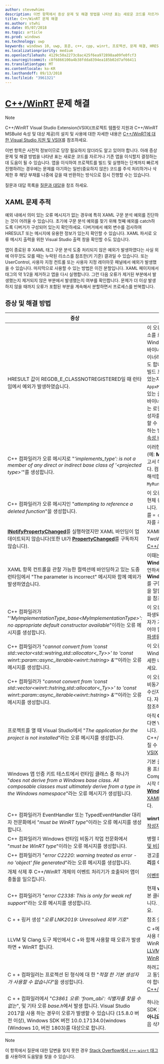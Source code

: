```yaml
---
author: stevewhims
description: 이번 항목에서 증상 문제 및 해결 방법을 나타낸 표는 새로운 코드를 자르거나 기존 앱을 이식할지 결정하는 데 도움이 될 수 있습니다.
title: C++/WinRT 문제 해결
ms.author: stwhi
ms.date: 05/07/2018
ms.topic: article
ms.prod: windows
ms.technology: uwp
keywords: windows 10, uwp, 표준, c++, cpp, winrt, 프로젝션, 문제 해결, HRESULT, 오류
ms.localizationpriority: medium
ms.openlocfilehash: 4129c50a2273c8ac425f6ea972898aa09fe0fcf3
ms.sourcegitcommit: c8f6866100a4b38fdda8394ea185b02d7af66411
ms.translationtype: MT
ms.contentlocale: ko-KR
ms.lasthandoff: 09/13/2018
ms.locfileid: "3961321"
---
```

# <a name="troubleshooting-cwinrtwindowsuwpcpp-and-winrt-apisintro-to-using-cpp-with-winrt-issues"></a>[C++/WinRT](/windows/uwp/cpp-and-winrt-apis/intro-to-using-cpp-with-winrt) 문제 해결
> [!NOTE]
> C++/WinRT Visual Studio Extension(VSIX)(프로젝트 템플릿 지원과 C++/WinRT MSBuild 속성 및 대상 제공)의 설치 및 사용에 대한 자세한 내용은 [C++/WinRT에 대한 Visual Studio 지원 및 VSIX](intro-to-using-cpp-with-winrt.md#visual-studio-support-for-cwinrt-and-the-vsix)를 참조하세요.

이번 항목은 사전적 정보이므로 당장 필요하지 않더라도 알고 있어야 합니다. 아래 증상 문제 및 해결 방법을 나타낸 표는 새로운 코드를 자르거나 기존 앱을 이식할지 결정하는 데 도움이 될 수 있습니다. 앱을 이식하여 프로젝트를 빌드 및 실행하는 단계까지 빠르게 진행하려는 경우에는 문제를 야기하는 일반(중요하지 않은) 코드를 주석 처리하거나 삭제한 후 해당 부채를 나중에 갚을 때 반환하는 방식으로 잠시 진행할 수는 있습니다.

질문과 대답 목록을 [질문과 대답](faq.md)을 참조 하세요.

## <a name="tracking-down-xaml-issues"></a>XAML 문제 추적
예외 내에서 의미 있는 오류 메시지가 없는 경우에 특히 XAML 구문 분석 예외를 진단하는 것이 어려울 수 있습니다. 초기에 구문 분석 예외를 찾기 위해 첫째 예외를 catch하도록 디버거가 구성되어 있는지 확인하세요. 디버거에서 예외 변수를 검사하여 HRESULT 또는 메시지에 유용한 정보가 있는지 확인할 수 있습니다. XAML 파서로 오류 메시지 출력을 위한 Visual Studio 출력 창을 확인할 수도 있습니다.

앱이 종료된 후 XAML 태그 구문 분석 도중 처리되지 않은 예외가 발생하였다는 사실 외에 아무것도 모를 때는 누락된 리소스를 참조한(키 기준) 결과일 수 있습니다. 또는 UserControl, 사용자 지정 컨트롤 또는 사용자 지정 레이아웃 패널에서 예외가 발생했을 수 있습니다. 마지막으로 사용할 수 있는 방법은 이진 분할입니다. XAML 페이지에서 태그의 약 1/2을 제거하고 앱을 다시 실행합니다. 그런 다음 오류가 제거된 부분에서 발생했는지 제거되지 않은 부분에서 발생했는지 여부를 확인합니다. 문제가 더 이상 발생하지 않을 때까지 오류가 포함된 부분을 계속해서 분할하면서 프로세스를 반복합니다.

## <a name="symptoms-and-remedies"></a>증상 및 해결 방법
| 증상 | 해결 방법 |
|---------|--------|
| HRESULT 값이 REGDB_E_CLASSNOTREGISTERED일 때 런타임에서 예외가 발생하였습니다. | 이 오류가 발생하는 한 가지 원인은 Windows 런타임 구성 요소를 로드할 수 없기 때문입니다. 이때는 구성 요소의 Windows 런타임 메타데이터 파일(`.winmd`) 이름이 구성 요소 바이너리의 이름(`.dll`)과 동일한지 확인하세요. 구성 요소 바이너리는 프로젝트의 이름이자 루트 네임스페이스의 이름이기도 합니다. 또한 Windows 런타임 메타데이터와 바이너리가 빌드 프로세스를 통해 사용할 앱의 `Appx` 폴더로 정확히 복사되었는지도 확인하세요. 그 밖에 사용할 앱의 `AppxManifest.xml`(`Appx` 폴더에 위치함) 파일에 활성화할 수 있는 클래스를 정확히 선언한 **&lt;InProcessServer&gt;** 요소와 바이너리 이름이 포함되어 있는지도 확인해야 합니다. 이 오류는 로컬에 구현된 런타임 클래스를 프로젝션된 형식의 기본 생성자를 통해 인스턴스화하는 실수를 저지르는 경우에도 발생할 수 있습니다. 이러한 경우 프로젝션된 형식을 올바르게 사용하는 방법에 대한 자세한 내용은 [XAML 컨트롤, C++/WinRT 속성 바인딩](binding-property.md)을 참조하세요. |
| C++ 컴파일러가 오류 메시지로 "*'implements_type': is not a member of any direct or indirect base class of '&lt;projected type&gt;'*"를 생성합니다. | 이러한 오류는 구현체 유형의 네임스페이스-비정규화 이름(예: **MyRuntimeClass**, for example)으로 **make**를 호출하고서 해당 유형의 헤더를 추가하지 않았을 때 발생할 수 있습니다. 컴파일러는 **MyRuntimeClass**를 프로젝션된 형식으로 해석합니다. 이 문제를 해결하려면 구현체 유형의 헤더(예: `MyRuntimeClass.h`)를 추가해야 합니다. |
| C++ 컴파일러가 오류 메시지인 "*attempting to reference a deleted function*"을 생성합니다. | 이 오류는 **make**를 호출하면서 템플릿 매개 변수로 전달할 구현체 유형에 `= delete` 기본 생성자가 있을 때 발생할 수 있습니다. 이때는 구현체 유형의 헤더 파일을 편집하여 `= delete`를 `= default`로 변경하세요. 또한 런타임 클래스 IDL에 생성자를 추가해도 좋습니다. |
| [**INotifyPropertyChanged**](/uwp/api/windows.ui.xaml.data.inotifypropertychanged)를 실행하였지만 XAML 바인딩이 업데이트되지 않습니다(또한 UI가 [**PropertyChanged**](/uwp/api/windows.ui.xaml.data.inotifypropertychanged.PropertyChanged)를 구독하지 않습니다). | XAML 태그의 바인딩 표현식에서 `Mode=OneWay`(또는 TwoWay)로 설정해야 합니다. [XAML 컨트롤, a C++/WinRT 속성 바인딩](binding-property.md)을 참조하세요. |
| XAML 항목 컨트롤을 관찰 가능한 컬렉션에 바인딩하고 있는 도중 런타임에서 "The parameter is incorrect" 메시지와 함께 예외가 발생하였습니다. | 이때는 IDL 및 구현체에서 관찰 가능한 컬렉션을 모두 **Windows.Foundation.Collections.IVector<IInspectable>** 유형으로 선언하세요. 단, **Windows.Foundation.Collections.IObservableVector<T>** 를 구현하는 개체는 반환해야 합니다. 여기에서 T는 요소 유형을 말합니다. [XAML 항목 컨트롤, C++/WinRT 컬렉션 바인딩](binding-collection.md)을 참조하세요.  |
| C++ 컴파일러가 "*'MyImplementationType_base&lt;MyImplementationType&gt;': no appropriate default constructor available*"이라는 오류 메시지를 생성합니다.|이 오류는 특수(non-trivial) 생성자를 가지고 있는 유형에서 파생되었을 때 발생할 수 있습니다. 이때는 파생된 유형의 생성자가 기본 유형의 생성자에게 필요한 매개 변수와 함께 전달되어야 합니다. 유효 예제는 [특수 생성자를 가지고 있는 유형에서 파생](author-apis.md#deriving-from-a-type-that-has-a-non-trivial-constructor)을 참조하세요.|
| C++ 컴파일러가 "*cannot convert from 'const std::vector&lt;std::wstring,std::allocator&lt;_Ty&gt;&gt;' to 'const winrt::param::async_iterable&lt;winrt::hstring&gt; &'*"이라는 오류 메시지를 생성합니다.|이 오류는 std::wstring에서 std::vector를 컬렉션이 필요한 Windows 런타임 API에게 전달할 때 발생할 수 있습니다. 자세한 내용은 [표준 C++ 데이터 형식 및 C++/WinRT](std-cpp-data-types.md)를 참조하세요.|
| C++ 컴파일러가 "*cannot convert from 'const std::vector&lt;winrt::hstring,std::allocator&lt;_Ty&gt;&gt;' to 'const winrt::param::async_iterable&lt;winrt::hstring&gt; &'*"이라는 오류 메시지를 생성합니다.|이 오류는 winrt::hstring에서 std::vector를 컬렉션이 필요한 비동기식 Windows 런타임 API로 전달하면서 벡터를 비동기 수신자로 복사하거나 이동시키지 않았을 때 발생할 수 있습니다. 자세한 내용은 [표준 C++ 데이터 형식 및 C++/WinRT](std-cpp-data-types.md)를 참조하세요.|
| 프로젝트를 열 때 Visual Studio에서 "*The application for the project is not installed*"라는 오류 메시지를 생성합니다.|아직 **C++ 개발용 Windows 유니버설 도구**를 설치하지 않았다면 Visual Studio의 **새 프로젝트** 대화 상자에서 설치해야 합니다. 그래도 문제가 해결되지 않으면 프로젝트가 C++/WinRT Visual Studio Extension(VSIX)에 따라 달라질 수 있습니다([C++/WinRT에 대한 Visual Studio 지원 및 VSIX](intro-to-using-cpp-with-winrt.md#visual-studio-support-for-cwinrt-and-the-vsix) 참조).|
| Windows 앱 인증 키트 테스트에서 런타임 클래스 중 하나가 "*does not derive from a Windows base class. All composable classes must ultimately derive from a type in the Windows namespace*"라는 오류 메시지가 생성됩니다.|기본 클래스에서 파생 되는 모든 런타임 클래스 (선언 하는 응용 프로그램에서) 이라고는 *구성 가능한* 클래스입니다. Composable 클래스의 최종 기본 클래스 네임 스페이스로; 시작 하는 형식 이어야 합니다. 예를 들어 [**Windows.UI.Xaml.DependencyObject**](/uwp/api/windows.ui.xaml.dependencyobject)합니다. 참조 [XAML 컨트롤, 바인딩 C + + /winrt 속성](binding-property.md) 자세한 내용은 합니다.|
| C++ 컴파일러가 EventHandler 또는 TypedEventHandler 대리자 전문화에서 "*must be WinRT type*"이라는 오류 메시지를 생성합니다.|**winrt::delegate&lt;...T&gt;** 를 대신 사용하세요. [C++/WinRT의 작성자 이벤트](author-events.md)를 참조하세요.|
| C++ 컴파일러가 Windows 런타임 비동기 작업 전문화에서 "*must be WinRT type*"이라는 오류 메시지를 생성합니다.|병렬 패턴 라이브러리(PPL) [**작업**](https://msdn.microsoft.com/library/hh750113)을 대신 반환하세요. [동시성 및 비동기 작업](concurrency.md)을 참조하세요.|
| C++ 컴파일러가 "*error C2220: warning treated as error - no 'object' file generated*"라는 오류 메시지를 생성합니다.|경고를 수정하거나, 혹은 **C/C++** > **일반** > **경고를 오류로 처리**를 **아니오(/WX-)** 로 설정하세요.|
| 개체 삭제 후 C++/WinRT 개체의 이벤트 처리기가 호출되어 앱이 충돌을 일으킵니다.|[이벤트 처리기에서 *이* 개체의 사용](handle-events.md#using-the-this-object-in-an-event-handler)을 참조하세요.|
| C++ 컴파일러가 "*error C2338: This is only for weak ref support*"라는 오류 메시지를 생성합니다.|현재 **winrt::no_weak_ref** 마커 구조체를 템플릿 인수로 기본 클래스에게 전달한 유형에 대해 약한 참조를 요청하고 있습니다. [약한 참조 지원을 사용하지 않도록 옵트아웃](weak-references.md#opting-out-of-weak-reference-support)을 참조하세요.|
| C + + 링커 생성 "*오류 LNK2019: Unresolved 외부 기호*"|참조 [이유는 링커 링커에서 "LNK2019: 외부 기호가" 오류?](faq.md#why-is-the-linker-giving-me-a-lnk2019-unresolved-external-symbol-error)|
| LLVM 및 Clang 도구 체인에서 C +와 함께 사용할 때 오류가 발생 하면 + WinRT 합니다.|C +에 LLVM 및 Clang 도구 체인은 지원 되지 + 다음 방법을 사용 하 여 그 내부적으로 에뮬레이션 하려는 경우 하지만 WinRT에서 설명 하는 것 같은 실험을 시도할 수 있습니다 [LLVM/Clang C + 컴파일하는 데 사용할 수 있나요 + WinRT?](faq.md#can-i-use-llvmclang-to-compile-with-cwinrt)합니다.|
| C + + 컴파일러는 프로젝션 된 형식에 대 한 "*적절 한 기본 생성자가 사용할 수 없습니다*"을 생성합니다. | 하려고 하는 런타임 클래스 개체를 초기화를 지연 또는 사용 하 고 동일한 프로젝트에서 런타임 클래스를 구현할 경우 호출 해야 합니다 `nullptr_t` 생성자입니다. 자세한 정보는 [C++/WinRT를 통한 API 사용](consume-apis.md)을 참조하세요. |
| C + + 컴파일러에서 "*C3861 오류: 'from_abi': 식별자를 찾을 수 없는*", 및 기타 오류 *base.h*에서 발생 합니다. Visual Studio 2017을 사용 하는 경우이 오류가 발생할 수 있습니다 (15.8.0 버전 이상), Windows SDK 버전 10.0.17134.0(windows (Windows 10, 버전 1803)를 대상으로 합니다. | 하나는 이후 (자세한 준수)를 대상으로 버전의 Windows SDK 또는 프로젝트 속성 집합 **C/c + +** > **언어** > **적합성 모드: 아니요** (또한 경우 **허용 /-**  >  **언어** >  **추가 옵션****명령줄** 다음 삭제). |

> [!NOTE]
> 이 항목에서 질문에 대한 답변을 찾지 못한 경우 [Stack Overflow에서 `c++-winrt` 태그](https://stackoverflow.com/questions/tagged/c%2b%2b-winrt)를 사용하여 도움말을 찾을 수 있습니다.
